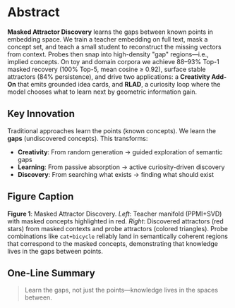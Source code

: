# Abstract

**Masked Attractor Discovery** learns the gaps between known points in embedding space. We train a teacher embedding on full text, mask a concept set, and teach a small student to reconstruct the missing vectors from context. Probes then snap into high-density "gap" regions—i.e., implied concepts. On toy and domain corpora we achieve 88–93% Top-1 masked recovery (100% Top-5, mean cosine ≥ 0.92), surface stable attractors (84% persistence), and drive two applications: a **Creativity Add-On** that emits grounded idea cards, and **RLAD**, a curiosity loop where the model chooses what to learn next by geometric information gain.

## Key Innovation

Traditional approaches learn the points (known concepts). We learn the **gaps** (undiscovered concepts). This transforms:

- **Creativity**: From random generation → guided exploration of semantic gaps
- **Learning**: From passive absorption → active curiosity-driven discovery
- **Discovery**: From searching what exists → finding what should exist

## Figure Caption

**Figure 1**: Masked Attractor Discovery. *Left*: Teacher manifold (PPMI+SVD) with masked concepts highlighted in red. *Right*: Discovered attractors (red stars) from masked contexts and probe attractors (colored triangles). Probe combinations like `cat+bicycle` reliably land in semantically coherent regions that correspond to the masked concepts, demonstrating that knowledge lives in the gaps between points.

## One-Line Summary

> Learn the gaps, not just the points—knowledge lives in the spaces between.